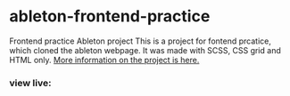 # ableton-frontend-practice
Frontend practice Ableton project
This is a project for fontend prcatice, which cloned the ableton webpage. It was made with SCSS, CSS grid and HTML only.
[More information on the project is here.](https://www.frontendpractice.com/projects/ableton)
### view live:
